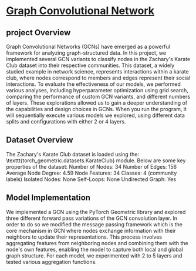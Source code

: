 # **<u>Graph Convolutional Network</u>**
## project Overview
Graph Convolutional Networks (GCNs) have emerged as a powerful framework for analyzing graph-structured data. 
In this project, we implemented several GCN variants to classify nodes in the Zachary's Karate Club dataset into their respective communities. 
This dataset, a widely studied example in network science, represents interactions within a karate club, where nodes correspond to members and edges represent their social interactions.
To evaluate the effectiveness of our models, we performed various analyses, including hyperparameter optimization using grid search, comparing the performance of custom GCN variants, and different numbers of layers.
These explorations allowed us to gain a deeper understanding of the capabilities and design choices in GCNs.
When you run the program, it will sequentially execute various models we explored, using different data splits and configurations with either 2 or 4 layers.

## Dataset Overview
The Zachary's Karate Club dataset is loaded using the: \texttt{torch\_geometric.datasets.KarateClub} module. 
Below are some key properties of the dataset:
    Number of Nodes: 34
    Number of Edges: 156
    Average Node Degree: 4.59
    Node Features: 34 
    Classes: 4 (community labels)
    Isolated Nodes: None
    Self-Loops: None
    Undirected Graph: Yes

## Model Implementation
We implemented a GCN using the PyTorch Geometric library and explored three different forward pass variations of the GCN convolution layer.
In order to do so we modified the message passing framework which is the core mechanism in GCN where nodes exchange information with their neighbors to update their representations.
This process involves aggregating features from neighboring nodes and combining them with the node's own features, enabling the model to capture both local and global graph structure. 
For each model, we experimented with 2 to 5 layers and tested various aggregation functions.
